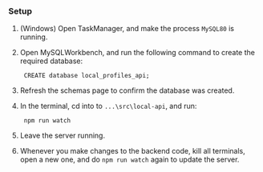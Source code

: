 ### Setup

1. (Windows) Open TaskManager, and make the process `MySQL80` is running.
2. Open MySQLWorkbench, and run the following command to create the required database:

        CREATE database local_profiles_api;
3. Refresh the schemas page to confirm the database was created.
4. In the terminal, cd into to `...\src\local-api`, and run:

        npm run watch
5. Leave the server running.
6. Whenever you make changes to the backend code, kill all terminals, open a new one, and do `npm run watch` again to update the server.